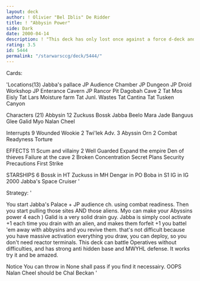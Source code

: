```yaml
---
layout: deck
author: ! Olivier "Bel Iblis" De Ridder
title: ! "Abbysin Power"
side: Dark
date: 2000-04-14
description: ! "This deck has only lost once against a force d-deck and is very capable of batteling both land and space away. With Gallid you can set up very powerfull drains at Jabba's Palace, and Abyssins are a true recurring nightmare for your opponent"
rating: 3.5
id: 5444
permalink: "/starwarsccg/deck/5444/"
---
```

Cards: 

'Locations(13)
Jabba's pallace
JP  Audience Chamber
JP  Dungeon
JP  Droid Workshop
JP  Enterance Cavern
JP  Rancor Pit
Dagobah  Cave 2
Tat  Mos Eisly
Tat  Lars Moisture farm
Tat  Junl. Wastes
Tat  Cantina
Tat  Tusken Canyon

Characters (21)
Abbysin 12
Zuckuss
Bossk
Jabba
Beelo
Mara Jade
Banguus Glee
Galid
Myo
Nalan Cheel

Interrupts 9
Wounded Wookie 2
Twi'lek Adv. 3
Abyssin Orn 2
Combat Readyness
Torture

EFFECTS 11
Scum and villainy 2
Well Guarded
Expand the empire
Den of thieves
Failure at the cave 2
Broken Concentration
Secret Plans
Security Precautions
First Strike

STARSHIPS 6
Bossk in HT
Zuckuss in MH
Dengar in PO
Boba in S1
IG in IG 2000
Jabba's Space Cruiser '

Strategy: '

You start Jabba's Palace + JP audience ch. using combat readiness. Then you start pulling those sites AND those aliens.
Myo can make your Abyssins power 4 each )
Galid is a very solid drain guy.
Jabba is simply cool activate +1 each time you drain with an alien, and makes them forfeit +1
you battel 'em away with abbysins and you revive them. that's not difficult because you have massive activation
everything you draw, you can deploy, so you don't need reactor terminals. This deck can battle Operatives without difficulties, and has strong anti hidden base and MWYHL defense. It works try it and be amazed.

Notice  You can throw in None shall pass if you find it necessairy.
 OOPS  Nalan Cheel should be Chal Beckan '
